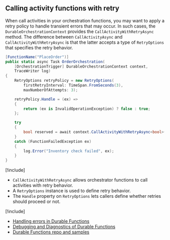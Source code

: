 ## Calling activity functions with retry
When call activities in your orchestration functions, you may want to apply a retry policy to handle transient errors that may occur. In such cases, the `DurableOrchestrationContext` provides the `CallActivityWithRetryAsync` method. The difference between `CallActivityAsync` and `CallActivityWithRetryAsync` is that the latter accepts a type of `RetryOptions` that specifies the retry behavior.

```csharp
[FunctionName("PlaceOrder")]
public static async Task OrderOrchestration(
    [OrchestrationTrigger] DurableOrchestrationContext context,
    TraceWriter log)
{
    RetryOptions retryPolicy = new RetryOptions(
        firstRetryInterval: TimeSpan.FromSeconds(3),
        maxNumberOfAttempts: 3);

    retryPolicy.Handle = (ex) =>
    {
        return (ex is InvalidOperationException) ? false : true;
    };

    try
    {
        bool reserved = await context.CallActivityWithRetryAsync<bool>("CheckAndReserveInventory", retryPolicy, null);
    }
    catch (FunctionFailedException ex)
    {
        log.Error("Inventory check failed", ex);
    }
}
```

[!include[](../includes/takeaways-heading.md)]
* `CallActivityWithRetryAsync` allows orchestrator functions to call activities with retry behavior.
* A `RetryOptions` instance is used to define retry behavior.
* The `Handle` property on `RetryOptions` lets callers define whether retries should proceed or not.

[!include[](../includes/read-more-heading.md)]
* [Handling errors in Durable Functions](https://docs.microsoft.com/en-us/azure/azure-functions/durable-functions-error-handling)
* [Debugging and Diagnostics of Durable Functions](https://cda.ms/rH)
* [Durable Functions repo and samples](https://github.com/Azure/azure-functions-durable-extension)
